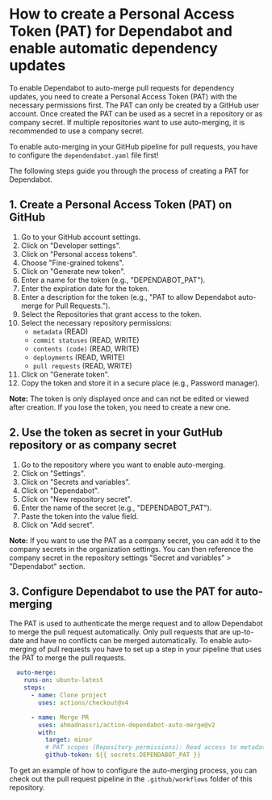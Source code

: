 # How to create a Personal Access Token (PAT) for Dependabot and enable automatic dependency updates

To enable Dependabot to auto-merge pull requests for dependency updates, you need to create a Personal Access Token (PAT) with the necessary permissions first.
The PAT can only be created by a GitHub user account. Once created the PAT can be used as a secret in a repository or as company secret.
If multiple repositories want to use auto-merging, it is recommended to use a company secret.

To enable auto-merging in your GitHub pipeline for pull requests, you have to configure the `dependendabot.yaml` file first!

The following steps guide you through the process of creating a PAT for Dependabot.

## 1. Create a Personal Access Token (PAT) on GitHub

1. Go to your GitHub account settings.
2. Click on "Developer settings".
3. Click on "Personal access tokens".
4. Choose "Fine-grained tokens".
5. Click on "Generate new token".
6. Enter a name for the token (e.g., "DEPENDABOT_PAT"). 
7. Enter the expiration date for the token. 
8. Enter a description for the token (e.g., "PAT to allow Dependabot auto-merge for Pull Requests."). 
9. Select the Repositories that grant access to the token. 
10. Select the necessary repository permissions:
    - `metadata` (READ)
    - `commit statuses` (READ, WRITE)
    - `contents (code)` (READ, WRITE)
    - `deployments` (READ, WRITE)
    - `pull requests` (READ, WRITE)
11. Click on "Generate token". 
12. Copy the token and store it in a secure place (e.g., Password manager).

**Note:**
The token is only displayed once and can not be edited or viewed after creation.
If you lose the token, you need to create a new one.


## 2. Use the token as secret in your GutHub repository or as company secret

1. Go to the repository where you want to enable auto-merging.
2. Click on "Settings".
3. Click on "Secrets and variables".
4. Click on "Dependabot". 
5. Click on "New repository secret". 
6. Enter the name of the secret (e.g., "DEPENDABOT_PAT"). 
7. Paste the token into the value field. 
8. Click on "Add secret".

**Note:**
If you want to use the PAT as a company secret, you can add it to the company secrets in the organization settings.
You can then reference the company secret in the repository settings "Secret and variables" > "Dependabot" section.


## 3. Configure Dependabot to use the PAT for auto-merging

The PAT is used to authenticate the merge request and to allow Dependabot to merge the pull request automatically. Only pull requests that are up-to-date and have no conflicts can be merged automatically.
To enable auto-merging of pull requests you have to set up a step in your pipeline that uses the PAT to merge the pull requests.

```yaml
  auto-merge:
    runs-on: ubuntu-latest
    steps:
      - name: Clone project
        uses: actions/checkout@v4

      - name: Merge PR
        uses: ahmadnassri/action-dependabot-auto-merge@v2
        with:
          target: minor
          # PAT scopes (Repository permissions): Read access to metadata, Read and Write access to content (code), commit statuses, deployments, and pull requests
          github-token: ${{ secrets.DEPENDABOT_PAT }}
```

To get an example of how to configure the auto-merging process, you can check out the pull request pipeline in the `.github/workflows` folder of this repository.
